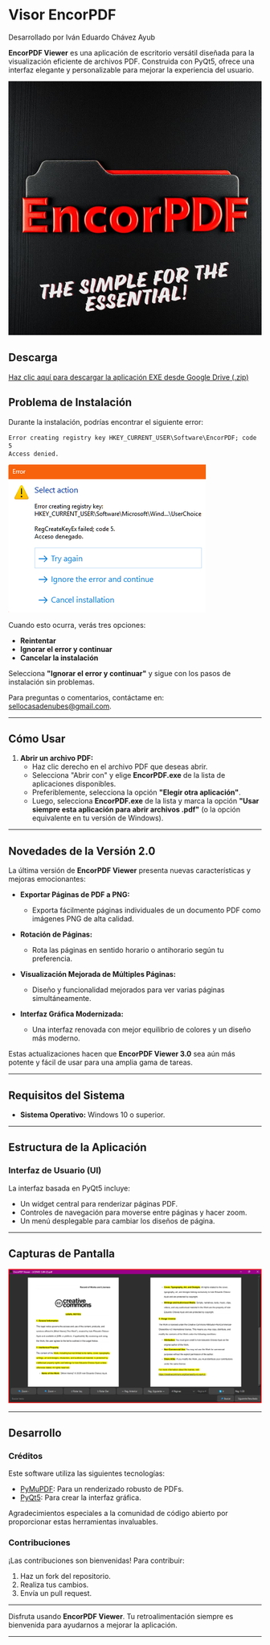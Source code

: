 # Visor EncorPDF

Desarrollado por Iván Eduardo Chávez Ayub

**EncorPDF Viewer** es una aplicación de escritorio versátil diseñada para la visualización eficiente de archivos PDF. Construida con PyQt5, ofrece una interfaz elegante y personalizable para mejorar la experiencia del usuario.

![Icono de EncorPDF](EncorPDF.PNG)

## Descarga

[Haz clic aquí para descargar la aplicación EXE desde Google Drive (.zip)](https://drive.google.com/file/d/1DqXS2DoZXKkYiaHDriXfmLxDR7KdycJ9/view?usp=sharing)

## Problema de Instalación

Durante la instalación, podrías encontrar el siguiente error:

```
Error creating registry key HKEY_CURRENT_USER\Software\EncorPDF; code 5
Access denied.
```

![Captura de Pantalla del Error](ErrorScreen.png)

Cuando esto ocurra, verás tres opciones:

- **Reintentar**
- **Ignorar el error y continuar**
- **Cancelar la instalación**

Selecciona **"Ignorar el error y continuar"** y sigue con los pasos de instalación sin problemas.

Para preguntas o comentarios, contáctame en: [sellocasadenubes@gmail.com](mailto:sellocasadenubes@gmail.com).

---

## Cómo Usar

1. **Abrir un archivo PDF:**
   - Haz clic derecho en el archivo PDF que deseas abrir.
   - Selecciona "Abrir con" y elige **EncorPDF.exe** de la lista de aplicaciones disponibles.
   - Preferiblemente, selecciona la opción **"Elegir otra aplicación"**.
   - Luego, selecciona **EncorPDF.exe** de la lista y marca la opción **"Usar siempre esta aplicación para abrir archivos .pdf"** (o la opción equivalente en tu versión de Windows).

---

## Novedades de la Versión 2.0

La última versión de **EncorPDF Viewer** presenta nuevas características y mejoras emocionantes:

- **Exportar Páginas de PDF a PNG:**
  - Exporta fácilmente páginas individuales de un documento PDF como imágenes PNG de alta calidad.

- **Rotación de Páginas:**
  - Rota las páginas en sentido horario o antihorario según tu preferencia.

- **Visualización Mejorada de Múltiples Páginas:**
  - Diseño y funcionalidad mejorados para ver varias páginas simultáneamente.

- **Interfaz Gráfica Modernizada:**
  - Una interfaz renovada con mejor equilibrio de colores y un diseño más moderno.

Estas actualizaciones hacen que **EncorPDF Viewer 3.0** sea aún más potente y fácil de usar para una amplia gama de tareas.

---

## Requisitos del Sistema

- **Sistema Operativo:** Windows 10 o superior.

---

## Estructura de la Aplicación

### Interfaz de Usuario (UI)

La interfaz basada en PyQt5 incluye:

- Un widget central para renderizar páginas PDF.
- Controles de navegación para moverse entre páginas y hacer zoom.
- Un menú desplegable para cambiar los diseños de página.

---

## Capturas de Pantalla

![Captura de la Aplicación](Capture.png)

---

## Desarrollo

### Créditos

Este software utiliza las siguientes tecnologías:

- [PyMuPDF](https://pymupdf.readthedocs.io/en/latest/): Para un renderizado robusto de PDFs.
- [PyQt5](https://pypi.org/project/PyQt5/): Para crear la interfaz gráfica.

Agradecimientos especiales a la comunidad de código abierto por proporcionar estas herramientas invaluables.

### Contribuciones

¡Las contribuciones son bienvenidas! Para contribuir:

1. Haz un fork del repositorio.
2. Realiza tus cambios.
3. Envía un pull request.

---

Disfruta usando **EncorPDF Viewer**. Tu retroalimentación siempre es bienvenida para ayudarnos a mejorar la aplicación.

---
